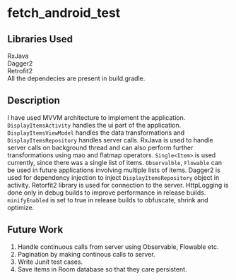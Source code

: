 # fetch_android_test

## Libraries Used
RxJava  
Dagger2  
Retrofit2  
All the dependecies are present in build.gradle.  

## Description
I have used MVVM architecture to implement the application. ```DisplayItemsActivity``` handles the ui part of the application. ```DisplayItemsViewModel``` handles the data transformations and ```DisplayItemsRepository``` handles server calls.
RxJava is used to handle server calls on background thread and can also perform further transformations using mao and flatmap operators.
```Single<Item>``` is used currently, since there was a single list of items. ```Observalble```, ```Flowable``` can be used in future applications involving multiple lists of items.
Dagger2 is used for dependency injection to inject ```DisplayItemsRepository``` object in activity. 
Retorfit2 library is used for connection to the server. HttpLogging is done only in debug builds to improve performance in release builds.
```minifyEnabled``` is set to true in release builds to obfuscate, shrink and optimize.

## Future Work
1. Handle continuous calls from server using Observable, Flowable etc.
2. Pagination by making continous calls to server.
3. Write Junit test cases.
4. Save items in Room database so that they care persistent.

